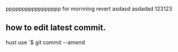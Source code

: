 ppppppppppppppppp
for mornning revert
asdasd
asdadad
123123
## how to edit latest commit.

hust use `$ git commit --amend
